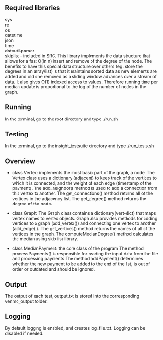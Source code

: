 ## Required libraries
sys <br />
re <br />
os <br />
datetime <br />
json <br />
time <br />
dateutil.parser <br />
skiplist - included in SRC. This library implements the data structure that allows for a fast O(ln n) insert and remove of the degree of the node. The benefits to have this special data structure over others (eg. store the degrees in an array/list) is that it maintains sorted data as new elements are added and old one removed as a sliding window advances over a stream of data. It also gives O(1) indexed access to values. Therefore running time per median update is proportional to the log of the number of nodes in the graph.


## Running
In the terminal, go to the root directory and type ./run.sh

## Testing
In the terminal, go to the insight_testsuite directory and type ./run_tests.sh

## Overview
- class Vertex: implements the most basic part of the graph, a node. The Vertex class uses a dictionary (adjacent) to keep track of the vertices to which it is connected, and the weight of each edge (timestamp of the payment). 
The add_neighbor() method is used to add a connection from this vertex to another. 
The get_connections() method returns all of the vertices in the adjacency list. 
The get_degree() method returns the degree of the node. 

- class Graph: The Graph class contains a dictionary(vert-dict) that maps vertex names to vertex objects.
Graph also provides methods for adding vertices to a graph (add_vertex()) and connecting one vertex to another (add_edge()). The get_vertices() method returns the names of all of the vertices in the graph. 
The computeMedianDegree() method calculates the median using skip list library.

- class MedianPayment: the core class of the program
The method processPayments() is responsible for reading the input data from the file and processing payments
The method addPayment() determines whether the new payment to be added to the end of the list, is out of order or outdated and should be ignored.

## Output
The output of each test, output.txt is stored into the corresponding venmo_output folder.

## Logging 
By default logging is enabled, and creates log_file.txt. Logging can be disabled if needed.

